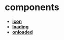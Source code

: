 <!-- this entire file is auto-generated -->

# components

<!-- optional markdown-notes-tree directory description starts here -->

<!-- optional markdown-notes-tree directory description ends here -->

- [**icon**](icon)
- [**loading**](loading)
- [**onloaded**](onloaded)
